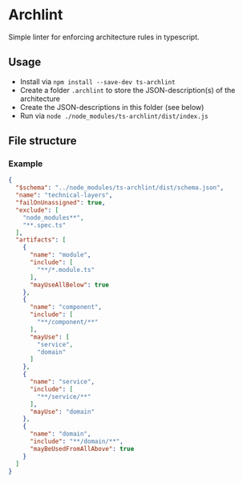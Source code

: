 # Archlint

Simple linter for enforcing architecture rules in typescript.

## Usage

- Install via `npm install --save-dev ts-archlint`
- Create a folder `.archlint` to store the JSON-description(s) of the architecture
- Create the JSON-descriptions in this folder (see below)
- Run via `node ./node_modules/ts-archlint/dist/index.js`

## File structure

### Example

```json
{
  "$schema": "../node_modules/ts-archlint/dist/schema.json",
  "name": "technical-layers",
  "failOnUnassigned": true,
  "exclude": [
    "node_modules**",
    "**.spec.ts"
  ],
  "artifacts": [
    {
      "name": "module",
      "include": [
        "**/*.module.ts"
      ],
      "mayUseAllBelow": true
    },
    {
      "name": "component",
      "include": [
        "**/component/**"
      ],
      "mayUse": [
        "service",
        "domain"
      ]
    },
    {
      "name": "service",
      "include": [
        "**/service/**"
      ],
      "mayUse": "domain"
    },
    {
      "name": "domain",
      "include": "**/domain/**",
      "mayBeUsedFromAllAbove": true
    }
  ]
}
```